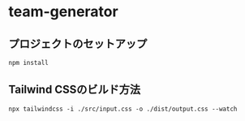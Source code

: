 # team-generator

## プロジェクトのセットアップ

```shell
npm install
```

## Tailwind CSSのビルド方法

```shell
npx tailwindcss -i ./src/input.css -o ./dist/output.css --watch
```